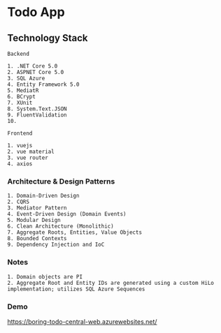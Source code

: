 # Todo App

## Technology Stack
    Backend

    1. .NET Core 5.0
    2. ASPNET Core 5.0
    3. SQL Azure
    4. Entity Framework 5.0
    5. MediatR
    6. BCrypt
    7. XUnit
    8. System.Text.JSON
    9. FluentValidation
    10. 

    Frontend

    1. vuejs
    2. vue material
    3. vue router
    4. axios

### Architecture & Design Patterns
    1. Domain-Driven Design
    2. CQRS
    3. Mediator Pattern
    4. Event-Driven Design (Domain Events)
    5. Modular Design
    6. Clean Architecture (Monolithic)
    7. Aggregate Roots, Entities, Value Objects
    8. Bounded Contexts
    9. Dependency Injection and IoC

### Notes
    1. Domain objects are PI
    2. Aggregate Root and Entity IDs are generated using a custom HiLo implementation; utilizes SQL Azure Sequences

### Demo

https://boring-todo-central-web.azurewebsites.net/